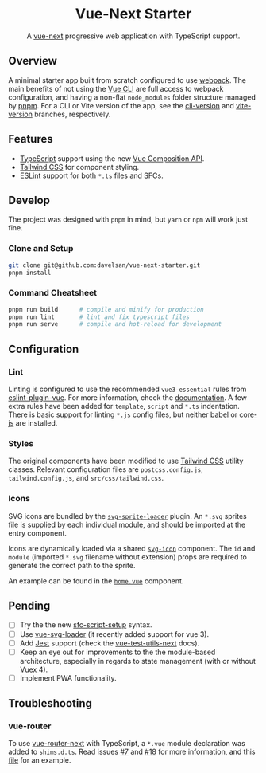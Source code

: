 <h1 align=center>Vue-Next Starter</h1>

<p align=center>A <a href="https://github.com/vuejs/vue-next">vue-next</a> progressive web application with TypeScript support.</p>

## Overview

A minimal starter app built from scratch configured to use [webpack](https://webpack.js.org/). The main benefits of not using the [Vue CLI](https://cli.vuejs.org/) are full access to webpack configuration, and having a non-flat `node_modules` folder structure managed by [pnpm](https://pnpm.js.org/). For a CLI or Vite version of the app, see the [cli-version](https://github.com/davelsan/vue-next-starter/tree/cli-version) and [vite-version](https://github.com/davelsan/vue-next-starter/tree/vite-version) branches, respectively.


## Features

- [TypeScript](https://www.typescriptlang.org/) support using the new [Vue Composition API](https://composition-api.vuejs.org/).
- [Tailwind CSS](https://tailwindcss.com/) for component styling.
- [ESLint](https://eslint.org/) support for both `*.ts` files and SFCs.

## Develop

The project was designed with `pnpm` in mind, but `yarn` or `npm` will work just fine.

### Clone and Setup

```sh
git clone git@github.com:davelsan/vue-next-starter.git
pnpm install
```

### Command Cheatsheet

```sh
pnpm run build      # compile and minify for production
pnpm run lint       # lint and fix typescript files
pnpm run serve      # compile and hot-reload for development
```

## Configuration

### Lint

Linting is configured to use the recommended `vue3-essential` rules from [eslint-plugin-vue](https://github.com/vuejs/eslint-plugin-vue). For more information, check the [documentation](https://eslint.vuejs.org/rules/). A few extra rules have been added for `template`, `script`  and `*.ts` indentation. There is basic support for linting `*.js` config files, but neither [babel](https://babeljs.io/) or [core-js](https://github.com/zloirock/core-js) are installed.

### Styles

The original components have been modified to use [Tailwind CSS](https://tailwindcss.com/) utility classes. Relevant configuration files are `postcss.config.js`, `tailwind.config.js`, and `src/css/tailwind.css`.

### Icons

SVG icons are bundled by the [`svg-sprite-loader`](https://github.com/JetBrains/svg-sprite-loader) plugin. An `*.svg` sprites file is supplied by each individual module, and should be imported at the entry component.

Icons are dynamically loaded via a shared [`svg-icon`](./src/modules/shared/components/svg-icon/svg-icon.vue) component. The `id` and `module` (imported `*.svg` filename without extension) props are required to generate the correct path to the sprite.

An example can be found in the [`home.vue`](./src/modules/home/home.vue) component.

## Pending

- [ ] Try the the new [sfc-script-setup](https://github.com/vuejs/rfcs/blob/sfc-improvements/active-rfcs/0000-sfc-script-setup.md) syntax.
- [ ] Use [vue-svg-loader](https://github.com/visualfanatic/vue-svg-loader/tree/dev#webpack) (it recently added support for vue 3).
- [ ] Add [Jest](https://jestjs.io/) support (check the [vue-test-utils-next](https://github.com/vuejs/vue-test-utils-next?ref=madewithvuejs.com) docs).
- [ ] Keep an eye out for improvements to the the module-based architecture, especially in regards to state management (with or without [Vuex 4](https://github.com/vuejs/vuex/tree/4.0)).
- [ ] Implement PWA functionality.

## Troubleshooting

### vue-router

To use [vue-router-next](https://github.com/vuejs/vue-router-next) with TypeScript, a `*.vue` module declaration was added to `shims.d.ts`. Read issues [#7](https://github.com/vuejs/vue-cli-plugin-vue-next/issues/7) and [#18](https://github.com/vuejs/vue-cli-plugin-vue-next/issues/18) for more information, and this [file](https://github.com/vuejs/vue-router-next/blob/master/playground/shim.d.ts) for an example.
